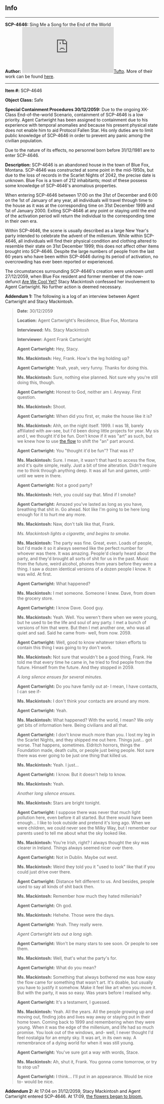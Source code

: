 Info
----

* * *

**SCP-4646:** Sing Me a Song for the End of the World  
**Author:** [![Tufto](http://www.wikidot.com/avatar.php?userid=3337265&amp;size=small&amp;timestamp=1600488136)](http://www.wikidot.com/user:info/tufto)[Tufto](http://www.wikidot.com/user:info/tufto). More of their work can be found [here](/tufto-personnel-file).

* * *

**Item #:** SCP-4646

**Object Class:** Safe

**Special Containment Procedures 30/12/2059:** Due to the ongoing XK-Class End-of-the-world Scenario, containment of SCP-4646 is a low priority. Agent Cartwright has been assigned to containment due to his experience with temporal anomalies and because his present physical state does not enable him to aid Protocol Fallen Star. His only duties are to limit public knowledge of SCP-4646 in order to prevent any panic among the civilian population.

Due to the nature of its effects, no personnel born before 31/12/1981 are to enter SCP-4646.

**Description:** SCP-4646 is an abandoned house in the town of Blue Fox, Montana. SCP-4646 was constructed at some point in the mid-1950s, but due to the loss of records in the Scarlet Nights of 2042, the precise date is unknown. Blue Fox is a town of 212 inhabitants; most of these possess some knowledge of SCP-4646's anomalous properties.

When entering SCP-4646 between 17:00 on the 31st of December and 6:00 on the 1st of January of any year, all individuals will travel through time to the house as it was at the corresponding time on 31st December 1999 and 1st of January 2000. Exiting SCP-4646 at any point or staying until the end of the activation period will return the individual to the corresponding time in their own era.

Within SCP-4646, the scene is usually described as a large New Year's party intended to celebrate the advent of the millenium. While within SCP-4646, all individuals will find their physical condition and clothing altered to resemble their state on 31st December 1999; this does not affect other items brought into SCP-4646. Despite the large numbers of people from the last 60 years who have been within SCP-4646 during its period of activation, no overcrowding has ever been reported or experienced.

The circumstances surrounding SCP-4646's creation were unknown until 27/12/2059, when Blue Fox resident and former member of the now-defunct [Are We Cool Yet?](/are-we-cool-yet-hub) Stacy Mackintosh confessed her involvement to Agent Cartwright. No further action is deemed necessary.

**Addendum 1:** The following is a log of an interview between Agent Cartwright and Stacy Mackintosh.

> **Date:** 30/12/2059
> 
> **Location:** Agent Cartwright's Residence, Blue Fox, Montana
> 
> **Interviewed:** Ms. Stacy Mackintosh
> 
> **Interviewer:** Agent Frank Cartwright
> 
> **_<Begin Log>_**
> 
> **Agent Cartwright:** Hey, Stacy.
> 
> **Ms. Mackintosh:** Hey, Frank. How's the leg holding up?
> 
> **Agent Cartwright:** Yeah, yeah, very funny. Thanks for doing this.
> 
> **Ms. Mackintosh:** Sure, nothing else planned. Not sure why you're still doing this, though.
> 
> **Agent Cartwright:** Honest to God, neither am I. Anyway. First question.
> 
> **Ms. Mackintosh:** Shoot.
> 
> **Agent Cartwright:** When did you first, er, make the house like it is?
> 
> **Ms. Mackintosh:** Ahh, on the night itself. 1999. I was 18, barely affiliated with aw-see, but I'd been doing little projects for year. My sis and I, we thought it'd be fun. Don't know if it was "art" as such, but we knew how to use [the flow](/flow-hub) to shift the "an" part around.
> 
> **Agent Cartwright:** You "thought it'd be fun"? That was it?
> 
> **Ms. Mackintosh:** Sure. I mean, it wasn't that hard to access the flow, and it's quite simple, really. Just a bit of time alteration. Didn't require me to think through anything deep. It was all fun and games, until- until we were in there.
> 
> **Agent Cartwright:** Not a good party?
> 
> **Ms. Mackintosh:** Heh, you could say that. Mind if I smoke?
> 
> **Agent Cartwright:** Amazed you've lasted as long as you have, breathing that shit in. Go ahead. Not like I'm going to be here long enough for it to hurt me any more.
> 
> **Ms. Mackintosh:** Naw, don't talk like that, Frank.
> 
> _Ms. Mackintosh lights a cigarette, and begins to smoke._
> 
> **Ms. Mackintosh:** The party was fine. Great, even. Loads of people, but I'd made it so it always seemed like the perfect number for whoever was there. It was amazing. People'd clearly heard about the party, and they'd brought all sorts of shit for us in the past. Music from the future, weird alcohol, phones from years before they were a thing. I saw a dozen identical versions of a dozen people I know. It was wild. At first.
> 
> **Agent Cartwright:** What happened?
> 
> **Ms. Mackintosh:** I met someone. Someone I knew. Dave, from down the grocery store.
> 
> **Agent Cartwright:** I know Dave. Good guy.
> 
> **Ms. Mackintosh:** Yeah. Well. You weren't there when we were young, but he used to be the life and soul of any party. I met a bunch of versions of him that were. But then I met another one, who was all quiet and sad. Said he came from- well, from now. 2059.
> 
> **Agent Cartwright:** Well, good to know whatever token efforts to contain this thing I was going to try don't work.
> 
> **Ms. Mackintosh:** Not sure that wouldn't be a good thing, Frank. He told me that every time he came in, he tried to find people from the future. Himself from the future. And they stopped in 2059.
> 
> _A long silence ensues for several minutes._
> 
> **Agent Cartwright:** Do you have family out at- I mean, I have contacts, I can see if-
> 
> **Ms. Mackintosh:** I don't think your contacts are around any more.
> 
> **Agent Cartwright:** Yeah.
> 
> **Ms. Mackintosh:** What happened? With the world, I mean? We only get bits of information here. Being civilians and all that.
> 
> **Agent Cartwright:** I don't know much more than you. I lost my leg in the Scarlet Nights, and they shipped me out here. Things just… got worse. That happens, sometimes. Eldritch horrors, things the Foundation made, death cults, or people just being people. Not sure there was ever going to be just one thing that killed us.
> 
> **Ms. Mackintosh:** Yeah. I just…
> 
> **Agent Cartwright:** I know. But it doesn't help to know.
> 
> **Ms. Mackintosh:** Yeah.
> 
> _Another long silence ensues._
> 
> **Ms. Mackintosh:** Stars are bright tonight.
> 
> **Agent Cartwright:** I suppose there was never that much light pollution here, even before it all started. But there would have been enough… I like to look outside and pretend it's long ago. When we were children, we could never see the Milky Way, but I remember our parents used to tell me about what the sky looked like.
> 
> **Ms. Mackintosh:** You're Irish, right? I always thought the sky was clearer in Ireland. Things always seemed nicer over there.
> 
> **Agent Cartwright:** Not in Dublin. Maybe out west.
> 
> **Ms. Mackintosh:** Weird they told you it "used to look" like that if you could just drive over there.
> 
> **Agent Cartwright:** Distance felt different to us. And besides, people used to say all kinds of shit back then.
> 
> **Ms. Mackintosh:** Remember how much they hated millenials?
> 
> **Agent Cartwright:** Oh god.
> 
> **Ms. Mackintosh:** Hehehe. Those were the days.
> 
> **Agent Cartwright:** Yeah. They really were.
> 
> _Agent Cartwright lets out a long sigh._
> 
> **Agent Cartwright:** Won't be many stars to see soon. Or people to see them.
> 
> **Ms. Mackintosh:** Well, that's what the party's for.
> 
> **Agent Cartwright:** What do you mean?
> 
> **Ms. Mackintosh:** Something that always bothered me was how easy the flow came for something that wasn't art. It's doable, but usually you have to justify it somehow. Make it feel like art when you move it. But with the party, it was so easy. Was years before I realised why.
> 
> **Agent Cartwright:** It's a testament, I guessed.
> 
> **Ms. Mackintosh:** Yeah. All the years. All the people growing up and moving out, finding jobs and lives way away or staying put in their home town. Coming back to 1999 and remembering when they were young. When it was the edge of the millenium, and life had so much promise. You look out of the windows, and- well, I never thought I'd feel nostalgia for an empty sky. It was art, in its own way. A remembrance of a dying world for when it was still young.
> 
> **Agent Cartwright:** You've sure got a way with words, Stace.
> 
> **Ms. Mackintosh:** Ah, shut it, Frank. You gonna come tomorrow, or try to stop us?
> 
> **Agent Cartwright:** I think… I'll put in an appearance. Would be nice to- would be nice.
> 
> **_<End Log>_**

**Addendum 2:** At 17:04 on 31/12/2059, Stacy Mackintosh and Agent Cartwright entered SCP-4646. At 17:09, [the flowers began to bloom.](/lily-s-proposal)